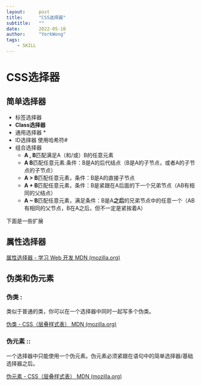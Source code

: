 ```yaml
---
layout:     post
title:      "CSS选择器"
subtitle:   ""
date:       2022-05-10
author:     "YorkWong"
tags:
    - SKILL
---
```


# CSS选择器

## 简单选择器

- 标签选择器
- **Class选择器**
- 通用选择器 *
- ID选择器 使用哈希符#
- 组合选择器
    - **A , B**匹配满足A（和/或）B的任意元素
    - **A B**匹配任意元素.条件：B是A的后代结点（B是A的子节点，或者A的子节点的子节点）
    - **A > B**匹配任意元素，条件：B是A的直接子节点
    - **A + B**匹配任意元素，条件：B是紧跟在A后面的下一个兄弟节点（AB有相同的父结点）
    - **A ~ B**匹配任意元素，满足条件：B是A**之后**的兄弟节点中的任意一个（AB有相同的父节点，B在A之后，但不一定是紧挨着A）

下面是一些扩展
## 属性选择器

 [属性选择器 - 学习 Web 开发  MDN (mozilla.org)](https://developer.mozilla.org/zh-CN/docs/Learn/CSS/Building_blocks/Selectors/Attribute_selectors)

## 伪类和伪元素

### 伪类 :

类似于普通的类，你可以在一个选择器中同时一起写多个伪类。

 [伪类 - CSS（层叠样式表）  MDN (mozilla.org)](https://developer.mozilla.org/zh-CN/docs/Web/CSS/Pseudo-classes)

### 伪元素 ::

一个选择器中只能使用一个伪元素。伪元素必须紧跟在语句中的简单选择器/基础选择器之后。

 [伪元素 - CSS（层叠样式表） MDN (mozilla.org)](https://developer.mozilla.org/zh-CN/docs/Web/CSS/Pseudo-elements)
